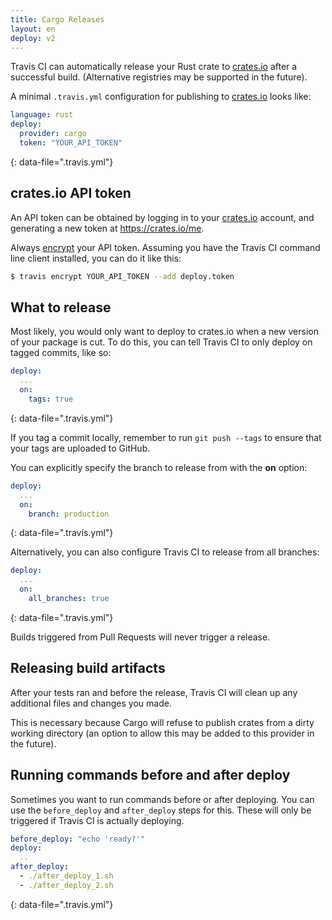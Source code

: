 ```yaml
---
title: Cargo Releases
layout: en
deploy: v2
---
```


Travis CI can automatically release your Rust crate to [crates.io][]
after a successful build. (Alternative registries may be supported in the
future).

A minimal `.travis.yml` configuration for publishing to [crates.io][] looks like:

```yaml
language: rust
deploy:
  provider: cargo
  token: "YOUR_API_TOKEN"
```
{: data-file=".travis.yml"}

## crates.io API token

An API token can be obtained by logging in to your [crates.io][] account, and
generating a new token at <https://crates.io/me>.

Always [encrypt](/user/encryption-keys/#usage) your API token. Assuming you
have the Travis CI command line client installed, you can do it like this:

```bash
$ travis encrypt YOUR_API_TOKEN --add deploy.token
```

## What to release

Most likely, you would only want to deploy to crates.io when a new version of
your package is cut. To do this, you can tell Travis CI to only deploy on tagged
commits, like so:

```yaml
deploy:
  ...
  on:
    tags: true
```
{: data-file=".travis.yml"}

If you tag a commit locally, remember to run `git push --tags` to ensure that
your tags are uploaded to GitHub.

You can explicitly specify the branch to release from with the **on** option:

```yaml
deploy:
  ...
  on:
    branch: production
```
{: data-file=".travis.yml"}

Alternatively, you can also configure Travis CI to release from all branches:

```yaml
deploy:
  ...
  on:
    all_branches: true
```
{: data-file=".travis.yml"}

Builds triggered from Pull Requests will never trigger a release.

## Releasing build artifacts

After your tests ran and before the release, Travis CI will clean up any
additional files and changes you made.

This is necessary because Cargo will refuse to publish crates from a dirty
working directory (an option to allow this may be added to this provider in the
future).

## Running commands before and after deploy

Sometimes you want to run commands before or after deploying. You can use the
`before_deploy` and `after_deploy` steps for this. These will only be triggered
if Travis CI is actually deploying.

```yaml
before_deploy: "echo 'ready?'"
deploy:
  ..
after_deploy:
  - ./after_deploy_1.sh
  - ./after_deploy_2.sh
```
{: data-file=".travis.yml"}

[crates.io]: https://crates.io/
